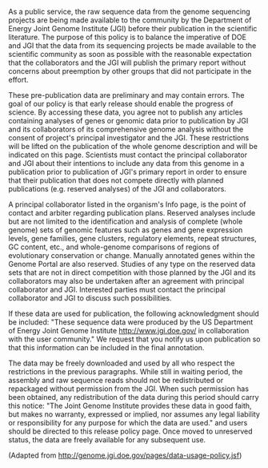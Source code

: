 As a public service, the raw sequence data from the genome sequencing projects are being made available to the community by the Department of Energy Joint Genome Institute (JGI) before their publication in the scientific literature. The purpose of this policy is to balance the imperative of DOE and JGI that the data from its sequencing projects be made available to the scientific community as soon as possible with the reasonable expectation that the collaborators and the JGI will publish the primary report without concerns about preemption by other groups that did not participate in the effort.

These pre-publication data are preliminary and may contain errors. The goal of our policy is that early release should enable the progress of science. By accessing these data, you agree not to publish any articles containing analyses of genes or genomic data prior to publication by JGI and its collaborators of its comprehensive genome analysis without the consent of project's principal investigator and the JGI. These restrictions will be lifted on the publication of the whole genome description and will be indicated on this page. Scientists must contact the principal collaborator and JGI about their intentions to include any data from this genome in a publication prior to publication of JGI's primary report in order to ensure that their publication that does not compete directly with planned publications (e.g. reserved analyses) of the JGI and collaborators.

A principal collaborator listed in the organism's Info page, is the point of contact and arbiter regarding publication plans. Reserved analyses include but are not limited to the identification and analysis of complete (whole genome) sets of genomic features such as genes and gene expression levels, gene families, gene clusters, regulatory elements, repeat structures, GC content, etc., and whole-genome comparisons of regions of evolutionary conservation or change. Manually annotated genes within the Genome Portal are also reserved. Studies of any type on the reserved data sets that are not in direct competition with those planned by the JGI and its collaborators may also be undertaken after an agreement with principal collaborator and JGI. Interested parties must contact the principal collaborator and JGI to discuss such possibilities.

If these data are used for publication, the following acknowledgment should be included: "These sequence data were produced by the US Department of Energy Joint Genome Institute http://www.jgi.doe.gov/ in collaboration with the user community." We request that you notify us upon publication so that this information can be included in the final annotation.

The data may be freely downloaded and used by all who respect the restrictions in the previous paragraphs. While still in waiting period, the assembly and raw sequence reads should not be redistributed or repackaged without permission from the JGI. When such permission has been obtained, any redistribution of the data during this period should carry this notice: "The Joint Genome Institute provides these data in good faith, but makes no warranty, expressed or implied, nor assumes any legal liability or responsibility for any purpose for which the data are used." and users should be directed to this release policy page. Once moved to unreserved status, the data are freely available for any subsequent use.

(Adapted from <a href="http://genome.jgi.doe.gov/pages/data-usage-policy.jsf" target="_blank">http://genome.jgi.doe.gov/pages/data-usage-policy.jsf</a>)